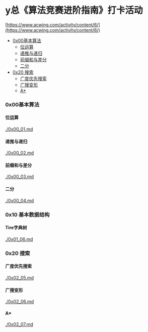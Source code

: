 # y总《算法竞赛进阶指南》打卡活动
[https://www.acwing.com/activity/content/6/](https://www.acwing.com/activity/content/6/)

<!-- @import "[TOC]" {cmd="toc" depthFrom=3 depthTo=6 orderedList=false} -->
<!-- code_chunk_output -->

- [0x00基本算法](#0x00基本算法)
  - [位运算](#位运算)
  - [递推与递归](#递推与递归)
  - [前缀和与差分](#前缀和与差分)
  - [二分](#二分)
- [0x20 搜索](#0x20-搜索)
  - [广度优先搜索](#广度优先搜索)
  - [广搜变形](#广搜变形)
  - [A*](#a)

<!-- /code_chunk_output -->


### 0x00基本算法

#### 位运算
[./0x00_01.md](./0x00_01.md)

#### 递推与递归
[./0x00_02.md](./0x00_02.md)

#### 前缀和与差分
[./0x00_03.md](./0x00_03.md)

#### 二分
[./0x00_04.md](./0x00_04.md)

### 0x10 基本数据结构

#### Tire字典树
[./0x01_06.md](./0x01_06.md)

### 0x20 搜索

#### 广度优先搜索
[./0x02_05.md](./0x02_05.md)

#### 广搜变形
[./0x02_06.md](./0x02_06.md)

#### A*
[./0x02_07.md](./0x02_07.md)
